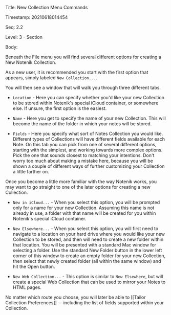 Title:  New Collection Menu Commands

Timestamp: 20210618014454

Seq:    2.2

Level:  3 - Section

Body: 

Beneath the File menu you will find several different options for creating a New Notenik Collection. 

As a new user, it is recommended you start with the first option that appears, simply labeled `New Collection...`.

You will then see a window that will walk you through three different tabs. 

+ `Location` - Here you can specify whether you'd like your new Collection to be stored within Notenik's special iCloud container, or somewhere else. If unsure, the first option is the easiest. 

+ `Name` - Here you get to specify the name of your new Collection. This will become the name of the folder in which your notes will be stored. 

+ `Fields` - Here you specify what sort of Notes Collection you would like. Different types of Collections will have different fields available for each Note. On this tab you can pick from one of several different options, starting with the simplest, and working towards more complex options. Pick the one that sounds closest to matching your intentions. Don't worry too much about making a mistake here, because you will be shown a couple of different ways of further customizing your Collection a little farther on. 

Once you become a little more familiar with the way Notenik works, you may want to go straight to one of the later options for creating a new Collection. 

+ `New in iCloud...` - When you select this option, you will be prompted only for a name for your new Collection. Assuming this name is not already in use, a folder with that name will be created for you within Notenik's special iCloud container. 

+ `New Elsewhere...` - When you select this option, you will first need to navigate to a location on your hard drive where you would like your new Collection to be stored, and then will need to create a new folder within that location. You will be presented with a standard Mac window for selecting a folder. Use the standard New Folder button in the lower left corner of this window to create an empty folder for your new Collection, then select that newly created folder (all within the same window) and hit the Open button. 

+ `New Web Collection...` - This option is similar to `New Elsewhere`, but will create a special Web Collection that can be used to mirror your Notes to HTML pages. 

No matter which route you choose, you will later be able to [[Tailor Collection Preferences]] -- including the list of fields supported within your Collection.
